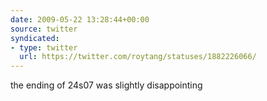 ```yaml
---
date: 2009-05-22 13:28:44+00:00
source: twitter
syndicated:
- type: twitter
  url: https://twitter.com/roytang/statuses/1882226066/
---
```


the ending of 24s07 was slightly disappointing